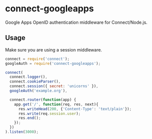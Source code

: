 # connect-googleapps

Google Apps OpenID authentication middleware for Connect/Node.js.

## Usage

Make sure you are using a session middleware.

```javascript
connect = require('connect');
googleAuth = require('connect-googleapps');

connect(
  connect.logger(),
  connect.cookieParser(),
  connect.session({ secret: 'unicorns' }),
  googleAuth('example.org'),

  connect.router(function(app) {
    app.get('/', function(req, res, next){
      res.writeHead(200, {'Content-Type': 'text/plain'});
      res.write(req.session.user);
      res.end();
    });
  })
).listen(3000);
```
